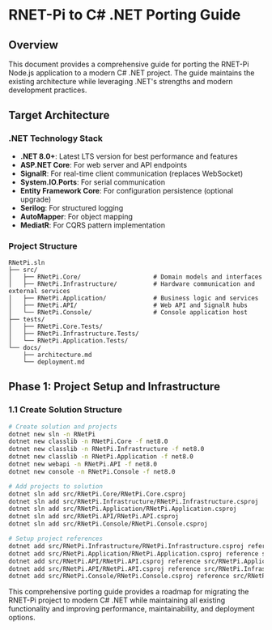 # RNET-Pi to C# .NET Porting Guide

## Overview

This document provides a comprehensive guide for porting the RNET-Pi Node.js application to a modern C# .NET project. The guide maintains the existing architecture while leveraging .NET's strengths and modern development practices.

## Target Architecture

### .NET Technology Stack
- **.NET 8.0+**: Latest LTS version for best performance and features
- **ASP.NET Core**: For web server and API endpoints
- **SignalR**: For real-time client communication (replaces WebSocket)
- **System.IO.Ports**: For serial communication
- **Entity Framework Core**: For configuration persistence (optional upgrade)
- **Serilog**: For structured logging
- **AutoMapper**: For object mapping
- **MediatR**: For CQRS pattern implementation

### Project Structure
```
RNetPi.sln
├── src/
│   ├── RNetPi.Core/                    # Domain models and interfaces
│   ├── RNetPi.Infrastructure/          # Hardware communication and external services
│   ├── RNetPi.Application/             # Business logic and services
│   ├── RNetPi.API/                     # Web API and SignalR hubs
│   └── RNetPi.Console/                 # Console application host
├── tests/
│   ├── RNetPi.Core.Tests/
│   ├── RNetPi.Infrastructure.Tests/
│   └── RNetPi.Application.Tests/
└── docs/
    ├── architecture.md
    └── deployment.md
```

## Phase 1: Project Setup and Infrastructure

### 1.1 Create Solution Structure

```bash
# Create solution and projects
dotnet new sln -n RNetPi
dotnet new classlib -n RNetPi.Core -f net8.0
dotnet new classlib -n RNetPi.Infrastructure -f net8.0
dotnet new classlib -n RNetPi.Application -f net8.0
dotnet new webapi -n RNetPi.API -f net8.0
dotnet new console -n RNetPi.Console -f net8.0

# Add projects to solution
dotnet sln add src/RNetPi.Core/RNetPi.Core.csproj
dotnet sln add src/RNetPi.Infrastructure/RNetPi.Infrastructure.csproj
dotnet sln add src/RNetPi.Application/RNetPi.Application.csproj
dotnet sln add src/RNetPi.API/RNetPi.API.csproj
dotnet sln add src/RNetPi.Console/RNetPi.Console.csproj

# Setup project references
dotnet add src/RNetPi.Infrastructure/RNetPi.Infrastructure.csproj reference src/RNetPi.Core/RNetPi.Core.csproj
dotnet add src/RNetPi.Application/RNetPi.Application.csproj reference src/RNetPi.Core/RNetPi.Core.csproj
dotnet add src/RNetPi.API/RNetPi.API.csproj reference src/RNetPi.Application/RNetPi.Application.csproj
dotnet add src/RNetPi.API/RNetPi.API.csproj reference src/RNetPi.Infrastructure/RNetPi.Infrastructure.csproj
dotnet add src/RNetPi.Console/RNetPi.Console.csproj reference src/RNetPi.API/RNetPi.API.csproj
```

This comprehensive porting guide provides a roadmap for migrating the RNET-Pi project to modern C# .NET while maintaining all existing functionality and improving performance, maintainability, and deployment options.
